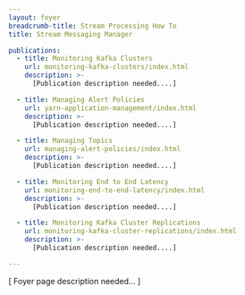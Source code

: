 ```yaml
---
layout: foyer
breadcrumb-title: Stream Processing How To
title: Stream Messaging Manager

publications:
  - title: Monitoring Kafka Clusters
    url: monitoring-kafka-clusters/index.html
    description: >-
      [Publication description needed....]

  - title: Managing Alert Policies
    url: yarn-application-management/index.html
    description: >-
      [Publication description needed....]

  - title: Managing Topics
    url: managing-alert-policies/index.html
    description: >-
      [Publication description needed....]

  - title: Monitoring End to End Latency
    url: monitoring-end-to-end-latency/index.html
    description: >-
      [Publication description needed....]

  - title: Monitoring Kafka Cluster Replications
    url: monitoring-kafka-cluster-replications/index.html
    description: >-
      [Publication description needed....]

---
```


[ Foyer page description needed... ]
